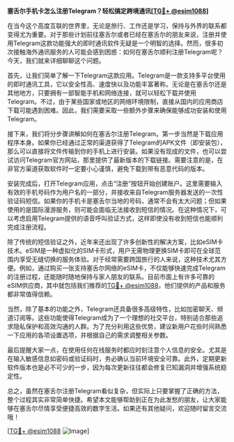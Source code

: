**塞舌尔手机卡怎么注册Telegram？轻松搞定跨境通讯[[TG💪+ @esim1088](https://t.me/s/esim1088)]**

在当今这个高度互联的世界里，无论是旅行、工作还是学习，保持与外界的联系都变得尤为重要。对于那些计划前往塞舌尔或者已经在塞舌尔的朋友来说，注册并使用Telegram这款功能强大的即时通讯软件无疑是一个明智的选择。然而，很多初次接触海外通讯服务的人可能会感到困惑：如何在塞舌尔顺利注册Telegram呢？今天，我们就来详细聊聊这个问题。

首先，让我们简单了解一下Telegram这款应用。Telegram是一款支持多平台使用的即时通讯工具，它以安全性高、速度快以及功能丰富著称。无论是在塞舌尔还是其他地方，只要拥有一部智能手机和网络连接，就可以轻松下载并使用Telegram。不过，由于某些国家或地区的网络环境限制，直接从国内的应用商店下载可能遇到困难。因此，我们需要采取一些额外步骤来确保能够成功安装和使用Telegram。

接下来，我们将分步骤讲解如何在塞舌尔注册Telegram。第一步当然是下载应用程序本身。如果你已经通过正常的渠道获得了Telegram的APK文件（即安装包），那么可以直接将文件传输到你的手机上进行安装。如果没有现成的文件，也可以尝试访问Telegram官方网站，那里提供了最新版本的下载链接。需要注意的是，在非官方渠道获取软件时一定要小心谨慎，避免下载到带有恶意代码的版本。

安装完成后，打开Telegram应用，点击“注册”按钮开始创建账户。这里需要输入有效的手机号码作为用户名的一部分，并接收来自Telegram服务器发送的一次性验证码短信。如果你的手机卡是塞舌尔当地的号码，通常不会有太大问题；但如果使用的是国际漫游服务，则可能会面临无法接收到短信的情况。在这种情况下，可以考虑启用Telegram提供的语音呼叫验证方式，这样即使没有收到短信也能顺利完成注册流程。

除了传统的短信验证之外，近年来还出现了许多创新性的解决方案，比如eSIM卡技术。eSIM是一种虚拟化的SIM卡形式，用户无需物理更换SIM卡即可在全球范围内享受无缝切换的服务体验。对于经常需要跨国旅行的人来说，这种技术尤其方便。例如，通过购买一张支持塞舌尔网络的eSIM卡，不仅能够快速完成Telegram的注册过程，还能随时随地保持与家人朋友的联系。目前市面上有许多可靠的eSIM供应商，其中就包括我们推荐的[TG💪+ @esim1088](https://t.me/s/esim1088)，他们提供的产品和服务都非常值得信赖。

当然，除了基本的功能之外，Telegram还具备很多高级特性，比如加密聊天、频道订阅等。这些功能使得Telegram成为了一个理想的社交平台，特别适合那些追求隐私保护和高效沟通的人群。为了充分利用这些优势，建议新用户花些时间熟悉一下应用的各项设置选项，并根据自己的需求调整相关参数。

最后提醒大家一点，在使用任何在线服务时都应时刻注意个人信息的安全。尤其是在输入敏感信息如密码或验证码时，务必确认当前环境安全可靠。此外，定期更新软件版本也是必不可少的一步，因为每次更新往往都会修复已知漏洞并增强系统稳定性。

总之，虽然在塞舌尔注册Telegram看似复杂，但实际上只要掌握了正确的方法，整个过程其实非常简单快捷。希望本文能够帮助到正在为此发愁的朋友，让大家能够在塞舌尔尽情享受便捷高效的数字生活。如果还有其他疑问，欢迎随时留言交流哦！

[[TG💪+ @esim1088](https://t.me/s/esim1088) ![Image](https://i.postimg.cc/4NQfJmqS/Snipaste-2025-05-13-00-14-12.png)]